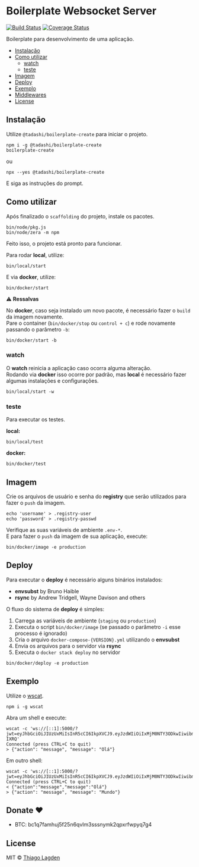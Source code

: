 # Boilerplate Websocket Server

[![Build Status][ci-img]][ci]
[![Coverage Status][coveralls-img]][coveralls]

[ci-img]:          https://github.com/lagden/boilerplate-ws/actions/workflows/nodejs.yml/badge.svg
[ci]:              https://github.com/lagden/boilerplate-ws/actions/workflows/nodejs.yml
[coveralls-img]:   https://coveralls.io/repos/github/lagden/boilerplate-ws/badge.svg?branch=main
[coveralls]:       https://coveralls.io/github/lagden/boilerplate-ws?branch=main


Boilerplate para desenvolvimento de uma aplicação.

- [Instalação](#instalação)
- [Como utilizar](#como-utilizar)
    - [watch](#watch)
    - [teste](#teste)
- [Imagem](#imagem)
- [Deploy](#deploy)
- [Exemplo](#exemplo)
- [Middlewares](#middlewares)
- [License](#license)


## Instalação

Utilize `@tadashi/boilerplate-create` para iniciar o projeto.

```
npm i -g @tadashi/boilerplate-create
boilerplate-create
```

ou

```
npx --yes @tadashi/boilerplate-create
```

E siga as instruções do prompt.


## Como utilizar

Após finalizado o `scaffolding` do projeto, instale os pacotes.

```shell
bin/node/pkg.js
bin/node/zera -m npm
```

Feito isso, o projeto está pronto para funcionar.

Para rodar **local**, utilize:

```shell
bin/local/start
```

E via **docker**, utilize:

```shell
bin/docker/start
```

⚠️ **Ressalvas**

No **docker**, caso seja instalado um novo pacote, é necessário fazer o `build` da imagem novamente.  
Pare o container (`bin/docker/stop` ou `control + c`) e rode novamente passando o parâmetro `-b`:

```shell
bin/docker/start -b
```


### watch

O **watch** reinicia a aplicação caso ocorra alguma alteração.  
Rodando via **docker** isso ocorre por padrão, mas **local** é necessário fazer algumas instalações e configurações.

```shell
bin/local/start -w
```


### teste

Para executar os testes.

**local:**

```shell
bin/local/test
```

**docker:**

```shell
bin/docker/test
```


## Imagem

Crie os arquivos de usuário e senha do **registry** que serão utilizados para fazer o `push` da imagem.

```shell
echo 'username' > .registry-user
echo 'password' > .registry-passwd
```

Verifique as suas variáveis de ambiente `.env-*`.  
E para fazer o `push` da imagem de sua aplicação, execute:

```shell
bin/docker/image -e production
```


## Deploy

Para executar o **deploy** é necessário alguns binários instalados:

- **envsubst** by Bruno Haible
- **rsync** by Andrew Tridgell, Wayne Davison and others

O fluxo do sistema de **deploy** é simples:

1. Carrega as variáveis de ambiente (`staging` ou `production`)
2. Executa o script `bin/docker/image` (se passado o parâmetro `-i` esse processo é ignorado)
3. Cria o arquivo `docker-compose-{VERSION}.yml` utilizando o **envsubst**
4. Envia os arquivos para o servidor via **rsync**
5. Executa o `docker stack deploy` no servidor

```shell
bin/docker/deploy -e production
```


## Exemplo

Utilize o [wscat](https://www.npmjs.com/package/wscat).

```shell
npm i -g wscat
```

Abra um shell e execute:

```
wscat -c 'ws://[::1]:5000/?jwt=eyJhbGciOiJIUzUxMiIsInR5cCI6IkpXVCJ9.eyJzdWIiOiIxMjM0NTY3ODkwIiwibmFtZSI6IkpvaG4gRG9lIiwiYWRtaW4iOnRydWUsImlhdCI6MTUxNjIzOTAyMiwiaWQiOiI2MjcxYmFiNWY2N2U5Y2NkNDkwMzNhYmIifQ.hmoUE_vayFKMKGz0v9iPLfIuneklDkL_qnD2n5QVKrYXmUwUqoJlSKGgafXIQGlyFxNZTucE8z8qdSRHZ-IXRQ'
Connected (press CTRL+C to quit)
> {"action": "message", "message": "Olá"}
```

Em outro shell:

```
wscat -c 'ws://[::1]:5000/?jwt=eyJhbGciOiJIUzUxMiIsInR5cCI6IkpXVCJ9.eyJzdWIiOiIxMjM0NTY3ODkwIiwibmFtZSI6IkFsYmVydG8gUm9iZXJ0byIsImFkbWluIjp0cnVlLCJpYXQiOjE1MTYyMzkwMjIsImlkIjoiNjI3MWJhYjVmNjdlOWNjZDQ5MDMzYWJjIn0.CEoDPZn3IRrP4Cob6V_C41FxiqZoNkI6maN6c9tvfMrzw8gB5WWxBSiGdUWJ9HF4drPJANgEvfHKL8C0gNeuxA'
Connected (press CTRL+C to quit)
< {"action":"message","message":"Olá"}
> {"action": "message", "message": "Mundo"}
```


## Donate ❤️

- BTC: bc1q7famhuj5f25n6qvlm3sssnymk2qpxrfwpyq7g4


## License

MIT © [Thiago Lagden](https://github.com/lagden)
